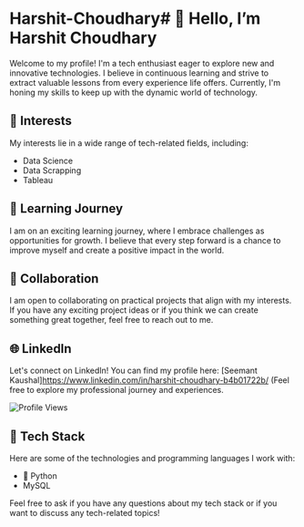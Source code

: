 # Harshit-Choudhary# 👋 Hello, I’m Harshit Choudhary
Welcome to my profile! I'm a tech enthusiast eager to explore new and innovative technologies. I believe in continuous learning and strive to extract valuable lessons from every experience life offers. Currently, I'm honing my skills to keep up with the dynamic world of technology.

## 🚀 Interests
My interests lie in a wide range of tech-related fields, including:

- Data Science
- Data Scrapping 
- Tableau

## 🌱 Learning Journey
I am on an exciting learning journey, where I embrace challenges as opportunities for growth. I believe that every step forward is a chance to improve myself and create a positive impact in the world.

## 💼 Collaboration
I am open to collaborating on practical projects that align with my interests. If you have any exciting project ideas or if you think we can create something great together, feel free to reach out to me.

## 🌐 LinkedIn
Let's connect on LinkedIn! You can find my profile here: [Seemant Kaushal]https://www.linkedin.com/in/harshit-choudhary-b4b01722b/
(Feel free to explore my professional journey and experiences.

![Profile Views](https://komarev.com/ghpvc/?username=HarshitChoudhry&color=brightgreen)

## 🔧 Tech Stack
Here are some of the technologies and programming languages I work with:

- 🐍 Python
-   MySQL 
<!-- add your own -->
Feel free to ask if you have any questions about my tech stack or if you want to discuss any tech-related topics!

